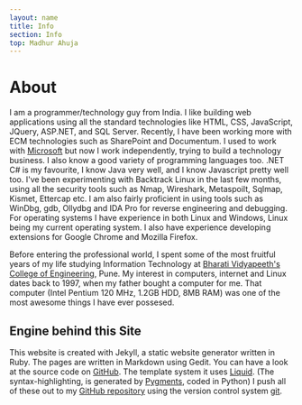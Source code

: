 ```yaml
---
layout: name
title: Info
section: Info
top: Madhur Ahuja
---
```

About
======
I am a programmer/technology guy from India. I like building web applications using all the standard technologies like HTML, CSS, JavaScript, JQuery, ASP.NET, and SQL Server. 
Recently, I have been working more with ECM technologies such as SharePoint and Documentum. I used to work with [Microsoft](http://www.microsoft.com) but now I work independently, trying to build a technology business.
I also know a good variety of programming languages too. .NET C# is my favourite, I know Java very well, and I know Javascript pretty well too.
I've been experimenting with Backtrack Linux in the last few months, using all the security tools such as Nmap, Wireshark, Metaspoilt, Sqlmap, Kismet, Ettercap etc.
I am also fairly proficient in using tools such as WinDbg, gdb, Ollydbg and IDA Pro for reverse engineering and debugging.
For operating systems I have experience in both Linux and Windows, Linux being my current operating system. 
I also have experience developing extensions for Google Chrome and  Mozilla Firefox.

Before entering the professional world, I spent some of the most fruitful years of my life studying Information Technology at [Bharati Vidyapeeth's](http://www.bharatividyapeeth.edu/default.aspx) [College of Engineering](http://www.bvucoepune.edu.in/), Pune. 
My interest in computers, internet and Linux dates back to 1997, when my father bought a computer for me. That computer (Intel Pentium 120 MHz, 1.2GB HDD, 8MB RAM) was one of the most awesome things I have ever possesed.


Engine behind this Site
-------------
This website is created with Jekyll, a static website generator written in Ruby. The pages are written in Markdown using Gedit. You can have a look at the source code on [GitHub](http://github.com/madhur). The template system it uses [Liquid](http://github.com/tobi/liquid). (The syntax-highlighting, is generated by [Pygments](http://pygments.org/), coded in Python)
I push all of these out to my [GitHub repository](http://github.com/madhur/madhur.github.com/) using the version control system [git](http://en.wikipedia.org/wiki/Git_(software)).


